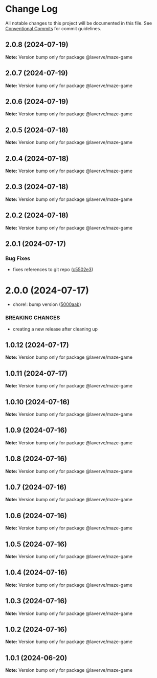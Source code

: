 # Change Log

All notable changes to this project will be documented in this file.
See [Conventional Commits](https://conventionalcommits.org) for commit guidelines.

## 2.0.8 (2024-07-19)

**Note:** Version bump only for package @laverve/maze-game

## 2.0.7 (2024-07-19)

**Note:** Version bump only for package @laverve/maze-game

## 2.0.6 (2024-07-19)

**Note:** Version bump only for package @laverve/maze-game

## 2.0.5 (2024-07-18)

**Note:** Version bump only for package @laverve/maze-game

## 2.0.4 (2024-07-18)

**Note:** Version bump only for package @laverve/maze-game

## 2.0.3 (2024-07-18)

**Note:** Version bump only for package @laverve/maze-game

## 2.0.2 (2024-07-18)

**Note:** Version bump only for package @laverve/maze-game

## 2.0.1 (2024-07-17)

### Bug Fixes

-   fixes references to git repo ([c5502e3](https://github.com/laverve/fusion/commit/c5502e39d80f40db83e3d9a49b1bfb1ba1984fc1))

# 2.0.0 (2024-07-17)

-   chore!: bump version ([5000aab](https://github.com/laverve/games/commit/5000aaba0487d91b51c023333dd07637167cc221))

### BREAKING CHANGES

-   creating a new release after cleaning up

## 1.0.12 (2024-07-17)

**Note:** Version bump only for package @laverve/maze-game

## 1.0.11 (2024-07-17)

**Note:** Version bump only for package @laverve/maze-game

## 1.0.10 (2024-07-16)

**Note:** Version bump only for package @laverve/maze-game

## 1.0.9 (2024-07-16)

**Note:** Version bump only for package @laverve/maze-game

## 1.0.8 (2024-07-16)

**Note:** Version bump only for package @laverve/maze-game

## 1.0.7 (2024-07-16)

**Note:** Version bump only for package @laverve/maze-game

## 1.0.6 (2024-07-16)

**Note:** Version bump only for package @laverve/maze-game

## 1.0.5 (2024-07-16)

**Note:** Version bump only for package @laverve/maze-game

## 1.0.4 (2024-07-16)

**Note:** Version bump only for package @laverve/maze-game

## 1.0.3 (2024-07-16)

**Note:** Version bump only for package @laverve/maze-game

## 1.0.2 (2024-07-16)

**Note:** Version bump only for package @laverve/maze-game

## 1.0.1 (2024-06-20)

**Note:** Version bump only for package @laverve/maze-game
